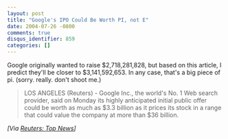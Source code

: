 ```yaml
---
layout: post
title: "Google's IPO Could Be Worth PI, not E"
date: 2004-07-26 -0800
comments: true
disqus_identifier: 859
categories: []
---
```

Google originally wanted to raise \$2,718,281,828, but based on this
article, I predict they'll be closer to \$3,141,592,653. In any case,
that's a big piece of pi. (sorry. really. don't shoot me.)

> LOS ANGELES (Reuters) - Google Inc., the world's No. 1 Web search
> provider, said on Monday its highly anticipated initial public offer
> could be worth as much as \$3.3 billion as it prices its stock in a
> range that could value the company at more than \$36 billion.

*[Via [Reuters: Top
News](http://www.reuters.com/newsArticle.jhtml?type=topNews&storyID=5776331&src=rss/topNews&section=news)]*

